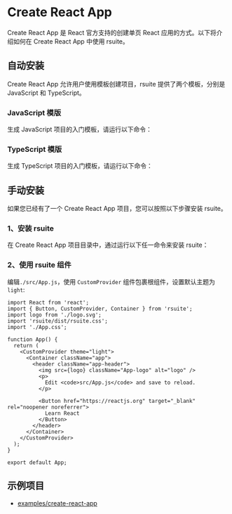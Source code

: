 # Create React App

Create React App 是 React 官方支持的创建单页 React 应用的方式。以下将介绍如何在 Create React App 中使用 rsuite。

## 自动安装

Create React App 允许用户使用模板创建项目，rsuite 提供了两个模板，分别是 JavaScript 和 TypeScript。

### JavaScript 模版

生成 JavaScript 项目的入门模板，请运行以下命令：

<!--{include:<install-cra-js>}-->

### TypeScript 模版

生成 TypeScript 项目的入门模板，请运行以下命令：

<!--{include:<install-cra-ts>}-->

## 手动安装

如果您已经有了一个 Create React App 项目，您可以按照以下步骤安装 rsuite。

### 1、安装 rsuite

在 Create React App 项目目录中，通过运行以下任一命令来安装 rsuite：

<!--{include:<install-guide>}-->

### 2、使用 rsuite 组件

编辑`./src/App.js`，使用 `CustomProvider` 组件包裹根组件，设置默认主题为 `light`:

```tsx
import React from 'react';
import { Button, CustomProvider, Container } from 'rsuite';
import logo from './logo.svg';
import 'rsuite/dist/rsuite.css';
import './App.css';

function App() {
  return (
    <CustomProvider theme="light">
      <Container className="app">
        <header className="app-header">
          <img src={logo} className="App-logo" alt="logo" />
          <p>
            Edit <code>src/App.js</code> and save to reload.
          </p>

          <Button href="https://reactjs.org" target="_blank" rel="noopener noreferrer">
            Learn React
          </Button>
        </header>
      </Container>
    </CustomProvider>
  );
}

export default App;
```

## 示例项目

- [examples/create-react-app](https://github.com/rsuite/rsuite/tree/main/examples/create-react-app)
